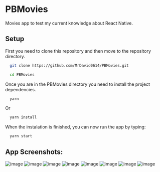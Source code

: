 # PBMovies
Movies app to test my current knowledge about React Native.

## Setup

First you need to clone this repository and then move to the repository directory.

```bash
  git clone https://github.com/MrDavid0614/PBMovies.git
```
```bash
  cd PBMovies
```

Once you are in the PBMovies directory you need to install the project dependencies.

```bash
  yarn
```

Or

```bash
  yarn install
```

When the instalation is finished, you can now run the app by typing:

```bash
  yarn start
```

## App Screenshots:

![image](https://user-images.githubusercontent.com/61632625/190957770-6cd03bdb-7785-49ed-a8f4-0f780614c371.png)
![image](https://user-images.githubusercontent.com/61632625/190957804-44b82408-e656-45d4-b709-af7b0f5721cb.png)
![image](https://user-images.githubusercontent.com/61632625/190957807-000e7c26-6587-4d10-b046-b2061ef7c113.png)
![image](https://user-images.githubusercontent.com/61632625/190957814-ad7ea291-c1bd-47d3-b89e-3d8e456e04b3.png)
![image](https://user-images.githubusercontent.com/61632625/190957825-35b66c6d-3203-4765-829e-1f2bb3c8afd5.png)
![image](https://user-images.githubusercontent.com/61632625/190957836-3118146c-f470-4be5-ac35-b3104f8dee97.png)
![image](https://user-images.githubusercontent.com/61632625/190957845-0bd87020-00e1-4f33-b0d8-ba8b1cdea320.png)
![image](https://user-images.githubusercontent.com/61632625/190957855-256b8b96-c707-443c-84b8-03031cea76d3.png)
